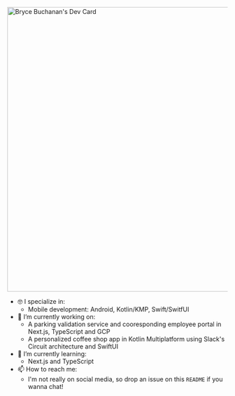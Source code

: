 

<!--
**b3po96/b3po96** is a ✨ _special_ ✨ repository because its `README.md` (this file) appears on your GitHub profile.

Here are some ideas to get you started:

- 🔭 I’m currently working on ...
- 🌱 I’m currently learning ...
- 👯 I’m looking to collaborate on ...
- 🤔 I’m looking for help with ...
- 💬 Ask me about ...
- 📫 How to reach me: ...
- 😄 Pronouns: ...
- ⚡ Fun fact: ...
-->

<a href="https://app.daily.dev/b3po96"><img src="https://api.daily.dev/devcards/v2/4rIAOYnsZeuYbfp6OW8jT.png?r=i3w&type=wide" width="652" alt="Bryce Buchanan's Dev Card"/></a>

- 🤓 I specialize in:
  - Mobile development: Android, Kotlin/KMP, Swift/SwitfUI
- 🔭 I’m currently working on:
  - A parking validation service and cooresponding employee portal in Next.js, TypeScript and GCP
  - A personalized coffee shop app in Kotlin Multiplatform using Slack's Circuit architecture and SwiftUI
- 🌱 I’m currently learning:
  - Next.js and TypeScript
- 📫 How to reach me:
  - I'm not really on social media, so drop an issue on this `README` if you wanna chat!

